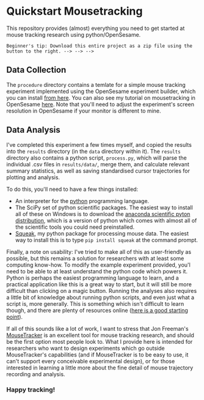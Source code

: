 # Quickstart Mousetracking

This repository provides (almost)
everything you need to get started
at mouse tracking research using python/OpenSesame.


    Beginner's tip: Download this entire project as a zip file using the button to the right. --> --> -->

Data Collection
---------------

The `procedure` directory contains a temlate for a simple mouse
tracking experiment implemented using the
OpenSesame experiment builder,
which you can install [from here](http://osdoc.cogsci.nl).
You can also see my tutorial on mousetracking in OpenSesame
[here](http://eointravers.github.io/blog/2014/03/os-mousetracking/).
Note that you'll need to adjust the experiment's screen resolution in OpenSesame
if your monitor is different to mine.

Data Analysis
-------------

I've completed this experiment a few times myself,
and copied the results into the `results` directory
(in the `data` directory within it).
The `results` directory also contains a python script,
`process.py`, which will parse the individual .csv files in `results/data/`,
merge them, and calculate relevant summary statistics,
as well as saving standardised cursor trajectories
for plotting and analysis.

To do this, you'll need to have a few things installed:

- An interpreter for the [python](https://www.python.org/about/) programming language.
- The SciPy set of python scientific packages. The easiest way to install all of these on Windows is to download the [anaconda scientific pyton distribution](https://store.continuum.io/cshop/anaconda/), which is a version of python which comes with almost all of the scientific tools you could need preinstalled.
- [Squeak](http://github.com/eointravers/squeak/), my python package for
  processing mouse data. The easiest way to install this is to type `pip install squeak` at the command prompt.

Finally, a note on usability: I've tried to make all of this as
user-friendly as possible, but this remains a solution for researchers
with at least some computing know-how. To modify the example
experiment provided, you'l need to be able to at least understand the
python code which powers it. Python is perhaps the easiest programming
language to learn, and a practical application like this is a great
way to start, but it will still be more difficult than clicking on a
magic button.  Running the analyses also requires a little bit of
knowledge about running python scripts, and even just what a script
is, more generally. This is something which isn't difficult to learn though,
and there are plenty of resources online
([here is a good starting point](https://www.python.org/about/gettingstarted/)).

If all of this sounds like a lot of work, I want to stress that Jon
Freeman's [MouseTracker](http://www.mousetracker.org/ ) is an
excellent tool for mouse tracking research, and should be the first
option most people look to. What I provide here is intended for
researchers who want to design experiments which go outside
MouseTracker's capabilities (and if MouseTracker is to be easy to use,
it can't support every conceivable experimental design),
or for those interested in learning a little more about
the fine detail of mouse trajectory recording and analysis.

### Happy tracking!
